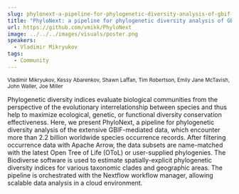 ```yaml
---
slug: phylonext-a-pipeline-for-phylogenetic-diversity-analysis-of-gbif-mediated-data-in-the-cloud
title: "PhyloNext: a pipeline for phylogenetic diversity analysis of GBIF-mediated data in the cloud"
url: https://github.com/vmikk/PhyloNext
image: ../../../images/visuals/poster.png
speakers:
  - Vladimir Mikryukov
tags:
  - Community
---
```

<div className="mb-8">
  <small className="typo-small">
    Vladimir Mikryukov, Kessy Abarenkov, Shawn Laffan, Tim Robertson, Emily Jane McTavish, John Waller, Joe Miller
  </small>
</div>

Phylogenetic diversity indices evaluate biological communities from the perspective of the evolutionary interrelationship between species and thus help to maximize ecological, genetic, or functional diversity conservation effectiveness. Here, we present PhyloNext, a pipeline for phylogenetic diversity analysis of the extensive GBIF-mediated data, which encounter more than 2.2 billion worldwide species occurrence records. After filtering occurrence data with Apache Arrow, the data subsets are name-matched with the latest Open Tree of Life (OToL) or user-supplied phylogenies. The Biodiverse software is used to estimate spatially-explicit phylogenetic diversity indices for various taxonomic clades and geographic areas. The pipeline is orchestrated with the Nextflow workflow manager, allowing scalable data analysis in a cloud environment.
